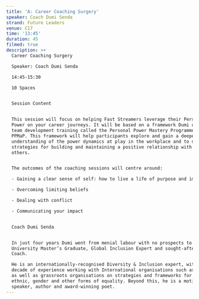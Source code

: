 ```yaml
---
title: 'A: Career Coaching Surgery'
speaker: Coach Dumi Senda
strand: Future Leaders
venue: C17
time: '13:45'
duration: 45
filmed: true
description: >+
  Career Coaching Surgery

  Speaker: Coach Dumi Senda

  14:45-15:30

  10 Spaces


  Session Content


  This session will focus on helping Fast Streamers leverage their Personal
  Power on your career journeys. It will be based on a framework Dumi uses for
  team development training called the Personal Power Mastery Programme, or
  PPMaP. This framework will help participants explore and gain a deeper
  understanding of the power dynamics at play in the workplace and to develop
  strategies for building and maintaining a positive relationship with self and
  others.


  The outcomes of the coaching sessions will centre around:

  - Gaining a clear sense of self: how to live a life of purpose and impact

  - Overcoming limiting beliefs 

  - Dealing with conflict  

  - Communicating your impact


  Coach Dumi Senda


  In just four years Dumi went from menial labour with no prospects to Oxford
  University Master’s Graduate, Global Inclusion Expert and sought-after Career
  Coach.

  He is an internationally-recognised Diversity & Inclusion expert, with over a
  decade of experience working with International organisations such as the UN
  as well as grassroots organisations on strategies and frameworks for racial,
  ethnic, gender and other forms of equality. Beyond this, he is a motivational
  speaker, author and award-winning poet.
---
```


